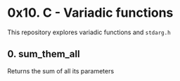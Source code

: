 # 0x10. C - Variadic functions

This repository explores variadic functions and `stdarg.h`

## 0. sum_them_all

Returns the sum of all its parameters
